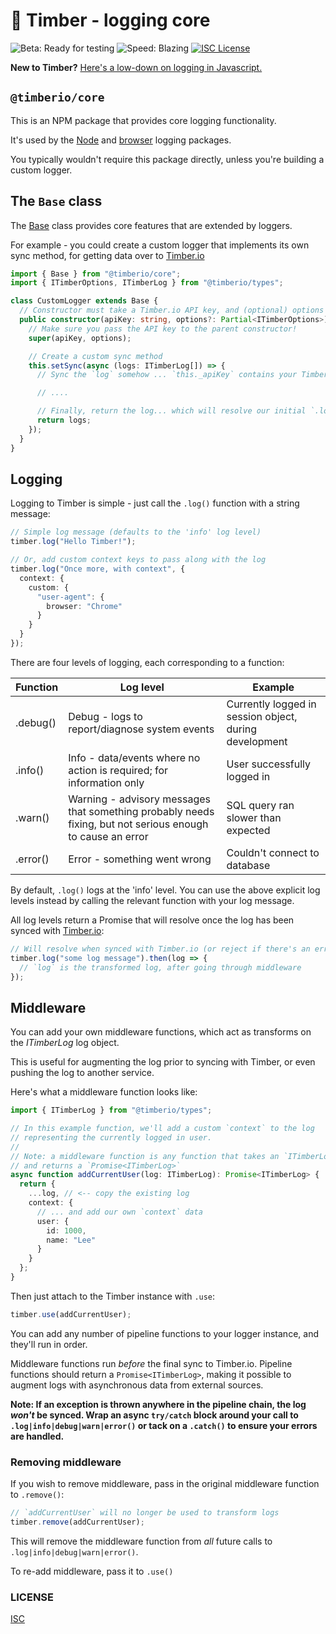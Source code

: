 # 🌲 Timber - logging core

![Beta: Ready for testing](https://img.shields.io/badge/early_release-beta-green.svg)
![Speed: Blazing](https://img.shields.io/badge/speed-blazing%20%F0%9F%94%A5-brightgreen.svg)
[![ISC License](https://img.shields.io/badge/license-ISC-ff69b4.svg)](LICENSE.md)

**New to Timber?** [Here's a low-down on logging in Javascript.](https://github.com/timberio/timber-js)

## `@timberio/core`

This is an NPM package that provides core logging functionality.

It's used by the [Node](https://github.com/timberio/timber-js/tree/master/packages/node) and [browser](https://github.com/timberio/timber-js/tree/master/packages/browser) logging packages.

You typically wouldn't require this package directly, unless you're building a custom logger.

## The `Base` class

The [Base](src/base.ts) class provides core features that are extended by loggers.

For example - you could create a custom logger that implements its own sync method, for getting data over to [Timber.io](https://timber.io)

```typescript
import { Base } from "@timberio/core";
import { ITimberOptions, ITimberLog } from "@timberio/types";

class CustomLogger extends Base {
  // Constructor must take a Timber.io API key, and (optional) options
  public constructor(apiKey: string, options?: Partial<ITimberOptions>) {
    // Make sure you pass the API key to the parent constructor!
    super(apiKey, options);

    // Create a custom sync method
    this.setSync(async (logs: ITimberLog[]) => {
      // Sync the `log` somehow ... `this._apiKey` contains your Timber API key

      // ....

      // Finally, return the log... which will resolve our initial `.log()` call
      return logs;
    });
  }
}
```

## Logging

Logging to Timber is simple - just call the `.log()` function with a string message:

```typescript
// Simple log message (defaults to the 'info' log level)
timber.log("Hello Timber!");

// Or, add custom context keys to pass along with the log
timber.log("Once more, with context", {
  context: {
    custom: {
      "user-agent": {
        browser: "Chrome"
      }
    }
  }
});
```

There are four levels of logging, each corresponding to a function:

| Function | Log level                                                                                                  | Example                                                |
| -------- | ---------------------------------------------------------------------------------------------------------- | ------------------------------------------------------ |
| .debug() | Debug - logs to report/diagnose system events                                                              | Currently logged in session object, during development |
| .info()  | Info - data/events where no action is required; for information only                                       | User successfully logged in                            |
| .warn()  | Warning - advisory messages that something probably needs fixing, but not serious enough to cause an error | SQL query ran slower than expected                     |
| .error() | Error - something went wrong                                                                               | Couldn't connect to database                           |

By default, `.log()` logs at the 'info' level. You can use the above explicit log levels instead by calling the relevant function with your log message.

All log levels return a Promise that will resolve once the log has been synced with [Timber.io](https://timber.io):

```typescript
// Will resolve when synced with Timber.io (or reject if there's an error)
timber.log("some log message").then(log => {
  // `log` is the transformed log, after going through middleware
});
```

## Middleware

You can add your own middleware functions, which act as transforms on the _ITimberLog_ log object.

This is useful for augmenting the log prior to syncing with Timber, or even pushing the log to another service.

Here's what a middleware function looks like:

```typescript
import { ITimberLog } from "@timberio/types";

// In this example function, we'll add a custom `context` to the log
// representing the currently logged in user.
//
// Note: a middleware function is any function that takes an `ITimberLog`
// and returns a `Promise<ITimberLog>`
async function addCurrentUser(log: ITimberLog): Promise<ITimberLog> {
  return {
    ...log, // <-- copy the existing log
    context: {
      // ... and add our own `context` data
      user: {
        id: 1000,
        name: "Lee"
      }
    }
  };
}
```

Then just attach to the Timber instance with `.use`:

```typescript
timber.use(addCurrentUser);
```

You can add any number of pipeline functions to your logger instance, and they'll run in order.

Middleware functions run _before_ the final sync to Timber.io. Pipeline functions should return a `Promise<ITimberLog>`, making it possible to augment logs with asynchronous data from external sources.

**Note: If an exception is thrown anywhere in the pipeline chain, the log _won't_ be synced. Wrap an async `try/catch` block around your call to `.log|info|debug|warn|error()` or tack on a `.catch()` to ensure your errors are handled.**

### Removing middleware

If you wish to remove middleware, pass in the original middleware function to `.remove()`:

```typescript
// `addCurrentUser` will no longer be used to transform logs
timber.remove(addCurrentUser);
```

This will remove the middleware function from _all_ future calls to `.log|info|debug|warn|error()`.

To re-add middleware, pass it to `.use()`

### LICENSE

[ISC](LICENSE.md)
